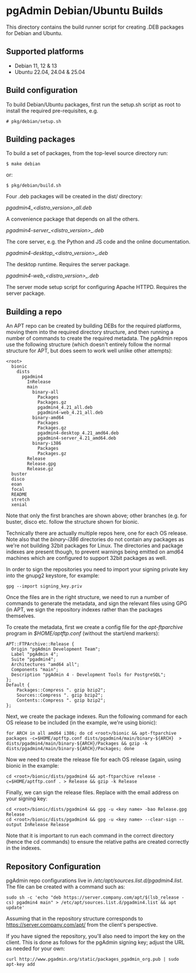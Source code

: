 # pgAdmin Debian/Ubuntu Builds

This directory contains the build runner script for creating .DEB packages for
Debian and Ubuntu. 

## Supported platforms

* Debian 11, 12 & 13
* Ubuntu 22.04, 24.04 & 25.04

## Build configuration

To build Debian/Ubuntu packages, first run the setup.sh script as root to
install the required pre-requisites, e.g.

    # pkg/debian/setup.sh

## Building packages

To build a set of packages, from the top-level source directory run:

    $ make debian

or:

    $ pkg/debian/build.sh

Four .deb packages will be created in the dist/ directory:

*pgadmin4_<version>_<distro>_<distro_version>_all.deb*

A convenience package that depends on all the others.

*pgadmin4-server_<version>_<distro>_<distro_version>_<arch>.deb*

The core server, e.g. the Python and JS code and the online documentation.

*pgadmin4-desktop_<version>_<distro>_<distro_version>_<arch>.deb*

The desktop runtime. Requires the server package.

*pgadmin4-web_<version>_<distro>_<distro_version>_<arch>.deb*

The server mode setup script for configuring Apache HTTPD. Requires the server 
package.

## Building a repo

An APT repo can be created by building DEBs for the required platforms, moving
them into the required directory structure, and then running a number of
commands to create the required metadata. The pgAdmin repos use the following
structure (which doesn't entirely follow the normal structure for APT, but
does seem to work well unlike other attempts):

    <root>
      bionic
        dists
          pgadmin4
            InRelease
            main
              binary-all
                Packages
                Packages.gz
                pgadmin4_4.21_all.deb
                pgadmin4-web_4.21_all.deb
              binary-amd64
                Packages
                Packages.gz
                pgadmin4-desktop_4.21_amd64.deb
                pgadmin4-server_4.21_amd64.deb
              binary-i386
                Packages
                Packages.gz
            Release
            Release.gpg
            Release.gz
      buster
      disco
      eoan
      focal
      README
      stretch
      xenial

Note that only the first branches are shown above; other branches (e.g. for
buster, disco etc. follow the structure shown for bionic.

Technically there are actually multiple repos here, one for each OS release.
Note also that the *binary-i386* directories do not contain any packages as we're
not building 32bit packages for Linux. The directories and package indexes are
present though, to prevent warnings being emitted on amd64 machines which are
configured to support 32bit packages as well.

In order to sign the repositories you need to import your signing private key
into the gnupg2 keystore, for example:

    gpg --import signing_key.priv

Once the files are in the right structure, we need to run a number of commands
to generate the metadata, and sign the relevant files using GPG (in APT, we
sign the repository indexes rather than the packages themselves.

To create the metadata, first we create a config file for the *apt-ftparchive*
program in *$HOME/aptftp.conf* (without the start/end markers):

    APT::FTPArchive::Release {
      Origin "pgAdmin Development Team";
      Label "pgAdmin 4";
      Suite "pgadmin4";
      Architectures "amd64 all";
      Components "main";
      Description "pgAdmin 4 - Development Tools for PostgreSQL";
    };
    Default {
        Packages::Compress ". gzip bzip2";
        Sources::Compress ". gzip bzip2";
        Contents::Compress ". gzip bzip2";
    };

Next, we create the package indexes. Run the following command for each OS
release to be included (in the example, we're using bionic):

    for ARCH in all amd64 i386; do cd <root>/bionic && apt-ftparchive packages -c=$HOME/aptftp.conf dists/pgadmin4/main/binary-${ARCH}  > dists/pgadmin4/main/binary-${ARCH}/Packages && gzip -k dists/pgadmin4/main/binary-${ARCH}/Packages; done

Now we need to create the release file for each OS release (again, using bionic
in the example:

    cd <root>/bionic/dists/pgadmin4 && apt-ftparchive release -c=$HOME/aptftp.conf . > Release && gzip -k Release

Finally, we can sign the release files. Replace <key name> with the email
address on your signing key:

    cd <root>/bionic/dists/pgadmin4 && gpg -u <key name> -bao Release.gpg Release
    cd <root>/bionic/dists/pgadmin4 && gpg -u <key name> --clear-sign --output InRelease Release

Note that it is important to run each command in the correct directory (hence
the cd commands) to ensure the relative paths are created correctly in the
indexes.

## Repository Configuration

pgAdmin repo configurations live in */etc/apt/sources.list.d/pgadmin4.list*. The
file can be created with a command such as:

    sudo sh -c 'echo "deb https://server.company.com/apt/$(lsb_release -cs) pgadmin4 main" > /etc/apt/sources.list.d/pgadmin4.list && apt update'

Assuming that <root> in the repository structure corresponds to
https://server.company.com/apt/ from the client's perspective.

If you have signed the repository, you'll also need to import the key on the
client. This is done as follows for the pgAdmin signing key; adjust the URL as
needed for your own:

    curl http://www.pgadmin.org/static/packages_pgadmin_org.pub | sudo apt-key add
